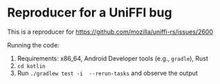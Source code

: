 # Reproducer for a UniFFI bug

This is a reproducer for https://github.com/mozilla/uniffi-rs/issues/2600

Running the code:

1. Requirements: x86_64, Android Developer tools (e.g., `gradle`), Rust
2. `cd kotlin`
3. Run `./gradlew test -i  --rerun-tasks` and observe the output
